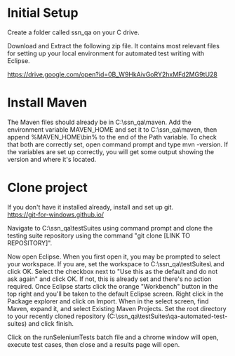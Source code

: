 Initial Setup
================

Create a folder called ssn_qa on your C drive.

Download and Extract the following zip file.  It contains most relevant files for setting up your local environment for automated test writing with Eclipse.

https://drive.google.com/open?id=0B_W9HkAivGoRY2hxMFd2MG9tU28

Install Maven
================
The Maven files should already be in C:\ssn_qa\maven.  Add the environment variable MAVEN_HOME and set it to C:\ssn_qa\maven, then append %MAVEN_HOME\bin% to the end of the Path variable.  To check that both are correctly set, open command prompt and type mvn -version.  If the variables are set up correctly, you will get some output showing the version and where it's located.  

Clone project
================

If you don't have it installed already, install and set up git.  
https://git-for-windows.github.io/


Navigate to C:\ssn_qa\testSuites using command prompt and clone the testing suite repository using the command "git clone [LINK TO REPOSITORY]".  

Now open Eclipse.  When you first open it, you may be prompted to select your workspace.  If you are, set the workspace to C:\ssn_qa\testSuites\ and click OK.  Select the checkbox next to "Use this as the default and do not ask again" and click OK.  If not, this is already set and there's no action required.  Once Eclipse starts click the orange "Workbench" button in the top right and you'll be taken to the default Eclipse screen.  Right click  in the Package explorer and click on Import.  When in the select screen, find Maven, expand it, and select Existing Maven Projects.  Set the root directory to your recently cloned repository (C:\ssn_qa\testSuites\qa-automated-test-suites\) and click finish.  

Click on the runSeleniumTests batch file and a chrome window will open, execute test cases, then close and a results page will open.

